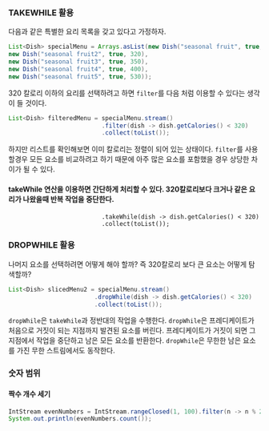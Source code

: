### TAKEWHILE 활용

다음과 같은 특별한 요리 목록을 갖고 있다고 가정하자.
```java
List<Dish> specialMenu = Arrays.asList(new Dish("seasonal fruit", true, 120),
new Dish("seasonal fruit2", true, 320),
new Dish("seasonal fruit3", true, 350),
new Dish("seasonal fruit4", true, 400),
new Dish("seasonal fruit5", true, 530));
```

320 칼로리 이하의 요리를 선택하려고 하면 `filter`를 다음 처럼 이용할 수 있다는 생각이 들 것이다.
```java
List<Dish> filteredMenu = specialMenu.stream()
                          .filter(dish -> dish.getCalories() < 320)
                          .collect(toList());
```

하지만 리스트를 확인해보면 이미 칼로리는 정렬이 되어 있는 상태이다. `filter`를 사용할경우 모든 요소를 비교하려고 하기 때문에 아주 많은 요소를 포함했을 경우 상당한 차이가 될 수 있다.

#### takeWhile 연산을 이용하면 간단하게 처리할 수 있다. 320칼로리보다 크거나 같은 요리가 나왔을때 반복 작업을 중단한다.
```List<Dish> slicedMenu = specialMenu.stream()
                          .takeWhile(dish -> dish.getCalories() < 320)
                          .collect(toList());
```

### DROPWHILE 활용
나머지 요소를 선택하려면 어떻게 해야 할까? 즉 320칼로리 보다 큰 요소는 어떻게 탐색할까?
```java
List<Dish> slicedMenu2 = specialMenu.stream()
                        .dropWhile(dish -> dish.getCalories() < 320)
                        .collect(toList());
```
`dropWhile`은 `takeWhile`과 정반대의 작업을 수행한다. `dropWhile`은 프레디케이트가 처음으로 거짓이 되는 지점까지 발견된 요소를 버린다. 프레디케이트가 거짓이 되면 그 지점에서 작업을 중단하고 남은 모든 요소를 반환한다. 
`dropWhile`은 무한한 남은 요소를 가진 무한 스트림에서도 동작한다.

### 숫자 범위
#### 짝수 개수 세기
```java
IntStream evenNumbers = IntStream.rangeClosed(1, 100).filter(n -> n % 2 == 0);
System.out.println(evenNumbers.count());
```







